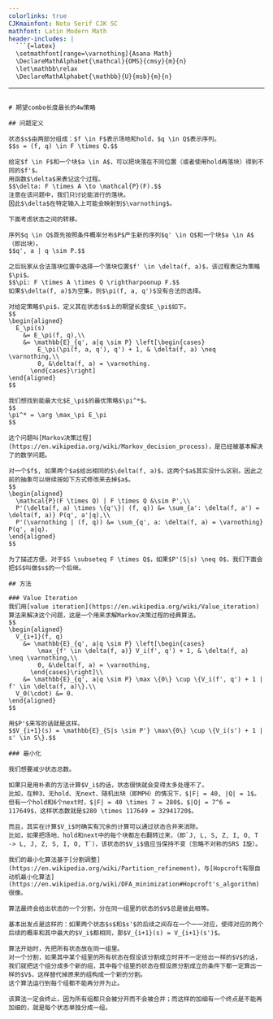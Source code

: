 ```yaml
---
colorlinks: true
CJKmainfont: Noto Serif CJK SC
mathfont: Latin Modern Math
header-includes: |
  ```{=latex}
  \setmathfont[range=\varnothing]{Asana Math}
  \DeclareMathAlphabet{\mathcal}{OMS}{cmsy}{m}{n}
  \let\mathbb\relax
  \DeclareMathAlphabet{\mathbb}{U}{msb}{m}{n}
  ```
---
```

# 期望combo长度最长的4w策略

## 问题定义

状态$s$由两部分组成：$f \in F$表示场地和hold，$q \in Q$表示序列。
$$s = (f, q) \in F \times Q.$$

给定$f \in F$和一个块$a \in A$，可以把块落在不同位置（或者使用hold再落块）得到不同的$f'$。
用函数$\delta$来表记这个过程。
$$\delta: F \times A \to \mathcal{P}(F).$$
注意在该问题中，我们只讨论能消行的落块。
因此$\delta$在特定输入上可能会映射到$\varnothing$。

下面考虑状态之间的转移。

序列$q \in Q$首先按照条件概率分布$P$产生新的序列$q' \in Q$和一个块$a \in A$（即出块）。
$$q', a | q \sim P.$$

之后玩家从合法落块位置中选择一个落块位置$f' \in \delta(f, a)$，该过程表记为策略$\pi$。
$$\pi: F \times A \times Q \rightharpoonup F.$$
如果$\delta(f, a)$为空集，则$\pi(f, a, q')$没有合法的选择。

对给定策略$\pi$，定义其在状态$s$上的期望长度$E_\pi$如下。
$$
\begin{aligned}
  E_\pi(s)
    &= E_\pi(f, q),\\
    &= \mathbb{E}_{q', a|q \sim P} \left[\begin{cases}
        E_\pi(\pi(f, a, q'), q') + 1, & \delta(f, a) \neq \varnothing,\\
        0, &\delta(f, a) = \varnothing.
      \end{cases}\right]
\end{aligned}
$$

我们想找到能最大化$E_\pi$的最优策略$\pi^*$。
$$
\pi^* = \arg \max_\pi E_\pi
$$

这个问题叫[Markov决策过程](https://en.wikipedia.org/wiki/Markov_decision_process)，是已经被基本解决了的数学问题。

对一个$f$, 如果两个$a$给出相同的$\delta(f, a)$，这两个$a$其实没什么区别。因此之前的抽象可以继续按如下方式修改来去掉$a$。
$$
\begin{aligned}
  \mathcal{P}(F \times Q) | F \times Q &\sim P',\\
  P'(\delta(f, a) \times \{q'\}| (f, q)) &= \sum_{a': \delta(f, a') = \delta(f, a)} P(q', a'|q),\\
  P'(\varnothing | (f, q)) &= \sum_{q', a: \delta(f, a) = \varnothing} P(q', a|q).
\end{aligned}
$$

为了描述方便，对于$S \subseteq F \times Q$，如果$P'(S|s) \neq 0$，我们下面会把$S$叫做$s$的一个后继。

## 方法

### Value Iteration
我们用[value iteration](https://en.wikipedia.org/wiki/Value_iteration)算法来解决这个问题，这是一个用来求解Markov决策过程的经典算法。
$$
\begin{aligned}
  V_{i+1}(f, q)
    &= \mathbb{E}_{q', a|q \sim P} \left[\begin{cases}
        \max_{f' \in \delta(f, a)} V_i(f', q') + 1, & \delta(f, a) \neq \varnothing,\\
        0, &\delta(f, a) = \varnothing,
      \end{cases}\right]\\
    &= \mathbb{E}_{q', a|q \sim P} \max \{0\} \cup \{V_i(f', q') + 1 | f' \in \delta(f, a)\}.\\
  V_0(\cdot) &= 0.
\end{aligned}
$$

用$P'$来写的话就是这样。
$$V_{i+1}(s) = \mathbb{E}_{S|s \sim P'} \max\{0\} \cup \{V_i(s') + 1 | s' \in S\}.$$

### 最小化

我们想要减少状态总数。

如果只是用朴素的方法计算$V_i$的话，状态很快就会变得太多处理不了。
比如，在种3、无hold、无next、随机出块（即MPH）的情况下，$|F| = 40, |Q| = 1$。
但有一个hold和6个next时，$|F| = 40 \times 7 = 280$，$|Q| = 7^6 = 117649$，这样状态数就是$280 \times 117649 = 32941720$。

而且，其实在计算$V_i$时确实有冗余的计算可以通过状态合并来消除。
比如，如果把场地、hold和next中的每个块都左右翻转过来，（即`J, L, S, Z, I, O, T -> L, J, Z, S, I, O, T`），该状态的$V_i$值应当保持不变（忽略不对称的SRS I旋）。

我们的最小化算法基于[分割调整](https://en.wikipedia.org/wiki/Partition_refinement)，与[Hopcroft有限自动机最小化算法](https://en.wikipedia.org/wiki/DFA_minimization#Hopcroft's_algorithm)很像。

算法最终会给出状态的一个分割，分在同一组里的状态的$V$总是彼此相等。

基本出发点是这样的：如果两个状态$s$和$s'$的后续之间存在一个一一对应，使得对应的两个后续的概率和其中最大的$V_i$都相同，那$V_{i+1}(s) = V_{i+1}(s')$。

算法开始时，先把所有状态放在同一组里。
对一个分割，如果其中某个组里的所有状态在假设该分割成立时并不一定给出一样的$V$的话，我们就把这个组分成多个新的组，其中每个组里的状态在假设原分割成立的条件下都一定算出一样的$V$，这样替代掉原来的组构成一个新的分割。
这个算法运行到每个组都不能再分开为止。

该算法一定会终止，因为所有组都只会被分开而不会被合并；而这样的加细有一个终点是不能再加细的，就是每个状态单独分成一组。
